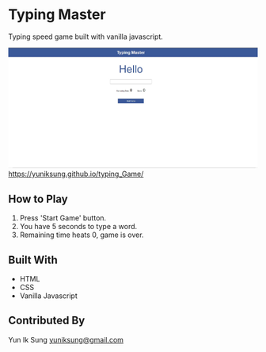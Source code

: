 # Typing Master
Typing speed game built with vanilla javascript.

![](/images/screenshot.jpg)
https://yuniksung.github.io/typing_Game/
## How to Play
1. Press 'Start Game' button.
2. You have 5 seconds to type a word.
3. Remaining time heats 0, game is over.

## Built With
* HTML
* CSS
* Vanilla Javascript


## Contributed By
Yun Ik Sung
yuniksung@gmail.com

